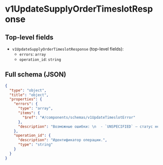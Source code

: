 # v1UpdateSupplyOrderTimeslotResponse

## Top-level fields
- `v1UpdateSupplyOrderTimeslotResponse` (top-level fields):
  - `errors`: `array`
  - `operation_id`: `string`

## Full schema (JSON)
```json
{
  "type": "object",
  "title": "object",
  "properties": {
    "errors": {
      "type": "array",
      "items": {
        "$ref": "#/components/schemas/v1UpdateTimeslotError"
      },
      "description": "Возможные ошибки: \n  - `UNSPECIFIED` — статус не указан;\n  - `INVALID_ORDER_STATE` — неверный статус заказа;\n  - `INCOMPATIBLE_ORDER_FLOW` — неверный статус интервала поставки;\n  - `SET_TIMESLOT_DEADLINE_EXCEED` — заявка на поставку просрочена;\n  - `OUT_OF_ALLOWED_RANGE` — вы ввели некорректное значение интервала поставки;\n  - `ORDER_NOT_BELONG_CONTRACTOR` — заявка создана другим юридическим лицом, работать с ней не получится;\n  - `ORDER_NOT_BELONG_COMPANY` — заявка не принадлежит вашему кабинету, работать с ней не получится.\n"
    },
    "operation_id": {
      "description": "Идентификатор операции.",
      "type": "string"
    }
  }
}
```
